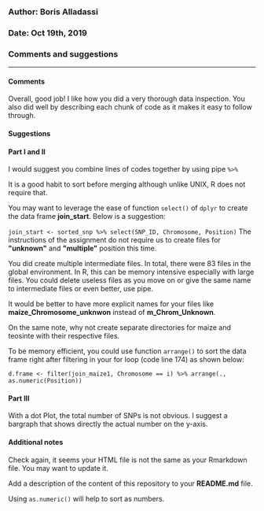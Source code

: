 ### Author: Boris Alladassi
### Date: Oct 19th, 2019
### Comments and suggestions
---
#### Comments
Overall, good job! I like how you did a very thorough data inspection. You also did well by describing each chunk of code as it makes it easy to follow through.

#### Suggestions
#### Part I and II

I would suggest you combine lines of codes together by using pipe `%>%`

It is a good habit to sort before merging although unlike UNIX, R does not require that.

You may want to leverage the ease of function `select()` of `dplyr` to create the data frame **join_start**. Below is a suggestion:

```join_start <- sorted_snp %>% select(SNP_ID, Chromosome, Position)```
The instructions of the assignment do not require us to create files for **"unknown"** and **"multiple"** position this time.

You did create multiple intermediate files. In total, there were 83 files in the global environment. In R, this can be memory intensive especially with large files. You could delete useless files as you move on or give the same name to intermediate files or even better, use pipe.

It would be better to have more explicit names for your files like **maize_Chromosome_unknwon** instead of **m_Chrom_Unknown**.

On the same note, why not create separate directories for maize and teosinte with their respective files.

To be memory efficient, you could use function ```arrange()``` to sort the data frame right after filtering in your for loop (code line 174) as shown below:

```d.frame <- filter(join_maize1, Chromosome == i) %>% arrange(., as.numeric(Position))``` 

#### Part III
With a dot Plot, the total number of SNPs is not obvious. I suggest a bargraph that shows directly the actual number on the y-axis.


#### Additional notes
Check again, it seems your HTML file is not the same as your Rmarkdown file. You may want to update it.

Add a description of the content of this repository to your **README.md** file.

Using `as.numeric()` will help to sort as numbers.
